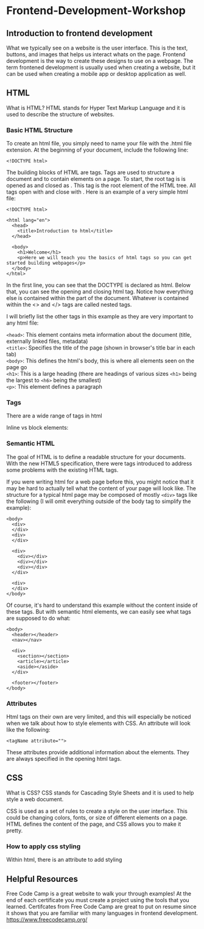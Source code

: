 # Frontend-Development-Workshop

##  Introduction to frontend development
What we typically see on a website is the user interface. This is the text, buttons, and images that helps us interact whats on the page.
Frontend development is the way to create these designs to use on a webpage. The term frontened development is usually used when creating a website, but it can be used when 
creating a mobile app or desktop application as well.

##  HTML
What is HTML? HTML stands for Hyper Text Markup Language and it is used to describe the structure of websites.

### Basic HTML Structure
To create an html file, you simply need to name your file with the .html file extension. At the beginning of your document, include the following line:

 ```<!DOCTYPE html>```
 
The building blocks of HTML are tags. Tags are used to structure a document and to contain elements on a page. 
To start, the root tag is is opened as <html> and closed as </html>. This tag is the root element of the HTML tree. All tags open with <tag> and close with </tag>. Here is an example of a very simple html file:

```
<!DOCTYPE html>

<html lang="en">
  <head>
    <title>Introduction to html</title>
  </head>
  
  <body>
    <h1>Welcome</h1>
    <p>Here we will teach you the basics of html tags so you can get started building webpages</p>
  </body>
</html>
```
In the first line, you can see that the DOCTYPE is declared as html. Below that, you can see the opening and closing html tag. Notice how everything else is contained within the <html> </html> part of the document. Whatever is contained within the <> and </> tags are called nested tags.

I will briefly list the other tags in this example as they are very important to any html file:

```<head>```: This element contains meta information about the document (title, externally linked files, metadata)<br />
```<title>```: Specifies the title of the page (shown in browser's title bar in each tab)<br />
```<body>```: This defines the html's body, this is where all elements seen on the page go<br />
```<h1>```: This is a large heading (there are headings of various sizes ```<h1>``` being the largest to ```<h6>``` being the smallest)<br />
```<p>```: This element defines a paragraph<br />

### Tags

There are a wide range of tags in html 

Inline vs block elements:

### Semantic HTML

The goal of HTML is to define a readable structure for your documents. With the new HTML5 specification, there were tags introduced to address some problems with the existing HTML tags.

If you were writing html for a web page before this, you might notice that it may be hard to actually tell what the content of your page will look like. The structure for a typical html page may be composed of mostly ```<div>``` tags like the following (I will omit everything outside of the body tag to simplify the example):

```
<body>
  <div>
  </div>
  <div>
  </div>
  
  <div>
    <div></div>
    <div></div>
    <div></div>
  </div>
  
  <div>
  </div>
</body>
```

Of course, it's hard to understand this example without the content inside of these tags. But with semantic html elements, we can easily see what tags are supposed to do what:

```
<body>
  <header></header>
  <nav></nav>
  
  <div>
    <section></section>
    <article></article>
    <aside></aside>
  </div>
  
  <footer></footer>
</body>
```

### Attributes
Html tags on their own are very limited, and this will especially be noticed when we talk about how to style elements with CSS. An attribute will look like the following:

```<tagName attribute="">```

These attributes provide additional information about the elements. They are always specified in the opening html tags. 

##  CSS
What is CSS? CSS stands for Cascading Style Sheets and it is used to help style a web document.

CSS is used as a set of rules to create a style on the user interface. This could be changing colors, fonts, or size of different elements on a page. HTML defines the content of the page, and CSS allows you to make it pretty.

### How to apply css styling
Within html, there is an attribute to add styling

##  Helpful Resources
Free Code Camp is a great website to walk your through examples! At the end of each certificate you must create a project using the tools that you learned. Certifcates from 
Free Code Camp are great to put on resume since it shows that you are familiar with many languages in frontend development.
https://www.freecodecamp.org/
